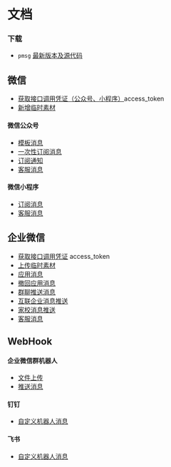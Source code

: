 # 文档

### 下载

* `pmsg` [最新版本及源代码](install.md)

## 微信

* [获取接口调用凭证（公众号、小程序）](weixin/access_token.md)access_token
* [新增临时素材](weixin/media_upload.md)

#### 微信公众号

* [模板消息](weixin/official_account_template_message.md)
* [一次性订阅消息](weixin/official_account_template_subscribe_message.md)
* [订阅通知](weixin/official_account_subscribe_message.md)
* [客服消息](weixin/official_account_customer_message.md)

#### 微信小程序

* [订阅消息](weixin/miniprogram_subscribe_message.md)
* [客服消息](weixin/miniprogram_customer_message.md)

## 企业微信

* [获取接口调用凭证](weixin/work/access_token.md) access_token
* [上传临时素材](weixin/work/media_upload.md)
* [应用消息](weixin/work/app_message.md)
* [撤回应用消息](weixin/work/app_undo_message.md)
* [群聊推送消息](weixin/work/appchat_message.md)
* [互联企业消息推送](weixin/work/linkedcorp_message.md)
* [家校消息推送](weixin/work/externalcontact_message.md)
* [客服消息](weixin/work/customer_message.md)

## WebHook

#### 企业微信群机器人

* [文件上传](weixin/work/bot_upload.md)
* [推送消息](weixin/work/bot_message.md)

#### 钉钉

* [自定义机器人消息](dingtalk/bot_message.md)

#### 飞书

* [自定义机器人消息](feishu/bot_message.md)
